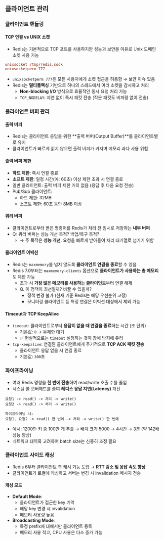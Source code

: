 ## 클라이언트 관리

### 클라이언트 핸들링

#### TCP 연결 vs UNIX 소켓
- Redis는 기본적으로 TCP 포트를 사용하지만 성능과 보안을 이유로 Unix 도메인 소켓 사용 가능
```conf
unixsocket /tmp/redis.sock
unixsocketperm 777
```
- `unixsocketperm 777`은 모든 사용자에게 소켓 접근을 허용함 → 보안 이슈 있음
- Redis는 **멀티플렉싱** 기반으로 하나의 스레드에서 여러 소켓을 감시하고 처리
    - **Non-blocking I/O** 방식으로 효율적인 동시 요청 처리 가능
    - `TCP_NODELAY`: 지연 없이 즉시 패킷 전송 (작은 패킷도 버퍼링 없이 전송)

### 클라이언트 버퍼 관리

#### 출력 버퍼
- Redis는 클라이언트 응답을 위한 **출력 버퍼(Output Buffer)**를 클라이언트별로 유지
- 클라이언트가 빠르게 읽지 않으면 출력 버퍼가 커지며 메모리 과다 사용 위험

#### 출력 버퍼 제한
- **하드 제한**: 즉시 연결 종료
- **소프트 제한**: 일정 시간(예: 60초) 이상 제한 초과 시 연결 종료
- 일반 클라이언트: 출력 버퍼 제한 거의 없음 (응답 후 다음 요청 전송)
- Pub/Sub 클라이언트:
    - 하드 제한: 32MB
    - 소프트 제한: 60초 동안 8MB 이상

#### 쿼리 버퍼
- 클라이언트로부터 받은 명령어를 Redis가 처리 전 임시로 저장하는 **내부 버퍼**
-  Q: 쿼리 버퍼는 성능 개선 목적? 백업/복구 목적?
    - → 주 목적은 **성능 개선**. 요청을 빠르게 받아들여 처리 대기열로 넘기기 위함

#### 클라이언트 이빅션

- Redis는 `maxmemory`를 넘지 않도록 **클라이언트 연결을 종료**할 수 있음
- Redis 7.0부터는 `maxmemory-clients` 옵션으로 **클라이언트가 사용하는 총 메모리**도 제한 가능
    - 초과 시 **가장 많은 메모리를 사용하는 클라이언트**부터 연결 해제
    - Q. 이 정책이 최선일까? 바꿀 수 있을까?
        - 정책 변경 불가 (현재 기준 Redis는 해당 우선순위 고정)
        - 모니터링 클라이언트 등 특정 연결은 이빅션 대상에서 제외 가능

#### Timeout과 TCP KeepAlive

- `timeout`: 클라이언트로부터 **응답이 없을 때 연결을 종료**하는 시간 (초 단위)
    - 기본값: `0` → 무제한 대기
    - ✅ 현실적으로는 `timeout` 설정하는 것이 장애 방지에 유리
- `tcp-keepalive`: 연결된 클라이언트에게 주기적으로 **TCP ACK 패킷 전송**
    - 클라이언트 응답 없을 시 연결 종료
    - 기본값: `300`초

### 파이프라이닝

- 여러 Redis 명령을 **한 번에 전송**하여 read/write 호출 수를 줄임
- 시스템 콜 오버헤드를 줄여 **레디스 응답 지연(Latency)** 개선

```text
요청1 -> read() -> 처리 -> write()
요청2 -> read() -> 처리 -> write()

파이프라이닝 시:
요청1, 요청2 -> read() 한 번에 -> 처리 -> write() 한 번에
```

- 예시: 1200만 키 중 100만 개 추출 → 배치 크기 5000 → 4시간 → 3분 (약 142배 성능 향상)
- 네트워크 대역폭 고려하여 batch size는 신중히 조정 필요

### 클라이언트 사이드 캐싱

- Redis 6부터 클라이언트 측 캐시 기능 도입 → **RTT 감소 및 응답 속도 향상**
- 클라이언트가 로컬에 캐싱하고 서버는 변경 시 invalidation 메시지 전송

#### 캐싱 모드
- **Default Mode**:
    - 클라이언트가 접근한 key 기억
    - 해당 key 변경 시 invalidation
    - 메모리 사용량 높음
- **Broadcasting Mode**:
    - 특정 prefix에 대해서만 클라이언트 등록
    - 메모리 사용 적고, CPU 사용은 다소 증가 가능
